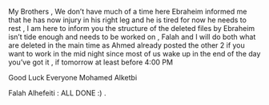 My Brothers , We don’t have much of a time here Ebraheim informed me that he has now injury in his right leg and he is tired for now he needs to rest ,
I am here to inform you the structure of the deleted files by Ebraheim isn’t tide enough and needs to be worked on ,
Falah and I  will do both what are deleted in the main time as Ahmed already posted the other 2 if you want to work in the mid night since most of us wake up in the end of the day you’ve got it ,
if tomorrow at least before 4:00 PM 

Good Luck Everyone 
Mohamed Alketbi




Falah Alhefeiti : ALL DONE :) .
